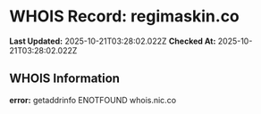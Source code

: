 # WHOIS Record: regimaskin.co

**Last Updated:** 2025-10-21T03:28:02.022Z
**Checked At:** 2025-10-21T03:28:02.022Z

## WHOIS Information

**error:** getaddrinfo ENOTFOUND whois.nic.co

